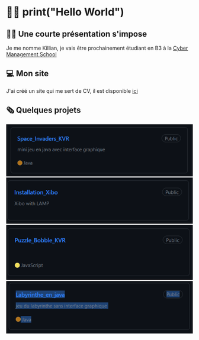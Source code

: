# 👨‍💻 print("Hello World")

## 👨‍🎓 Une courte présentation s'impose
Je me nomme Killian, je vais être prochainement étudiant en B3 à la [Cyber Management School](https://www.cyber-management-school.com/)

## 💻 Mon site 
J'ai créé un site qui me sert de CV, il est disponible [ici](https://kvrcybertechno.online/)

## 🗞️ Quelques projets 
[![Space_Invaders_KVR](https://github.com/Kirua6/Kirua6/blob/main/Images/space.PNG)](https://github.com/Kirua6/Space_Invaders_KVR)
[![Installation_Xibo](https://github.com/Kirua6/Kirua6/blob/main/Images/xibo.PNG)](https://github.com/Kirua6/Installation_Xibo)
[![Puzzle_Bobble_KVR](https://github.com/Kirua6/Kirua6/blob/main/Images/puzzle.PNG)](https://github.com/Kirua6/Puzzle_Bobble_KVR)
[![Labyrinthe_en_java](https://github.com/Kirua6/Kirua6/blob/main/Images/laby.PNG)](https://github.com/Kirua6/Labyrinthe_en_java)
